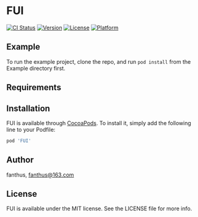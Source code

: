 # FUI

[![CI Status](https://img.shields.io/travis/fanthus/FUI.svg?style=flat)](https://travis-ci.org/fanthus/FUI)
[![Version](https://img.shields.io/cocoapods/v/FUI.svg?style=flat)](https://cocoapods.org/pods/FUI)
[![License](https://img.shields.io/cocoapods/l/FUI.svg?style=flat)](https://cocoapods.org/pods/FUI)
[![Platform](https://img.shields.io/cocoapods/p/FUI.svg?style=flat)](https://cocoapods.org/pods/FUI)

## Example

To run the example project, clone the repo, and run `pod install` from the Example directory first.

## Requirements

## Installation

FUI is available through [CocoaPods](https://cocoapods.org). To install
it, simply add the following line to your Podfile:

```ruby
pod 'FUI'
```

## Author

fanthus, fanthus@163.com

## License

FUI is available under the MIT license. See the LICENSE file for more info.
